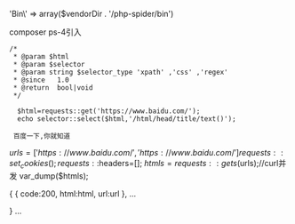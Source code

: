   'Bin\\' => array($vendorDir . '/php-spider/bin')
  
  composer ps-4引入
  
    /*
     * @param $html
     * @param $selector 
     * @param string $selector_type 'xpath' ,'css' ,'regex'
     * @since   1.0
     * @return  bool|void
     */
      
      $html=requests::get('https://www.baidu.com/');
      echo selector::select($html,'/html/head/title/text()');

     百度一下,你就知道

  $urls=['https://www.baidu.com/','https://www.baidu.com/']
  requests::set_cookies();
  requests::$headers=[];
$htmls=  requests::gets($urls);//curl并发
var_dump($htmls);

{
  {
  code:200,
  html:html,
  url:url
  },
  ...

}
  ...
